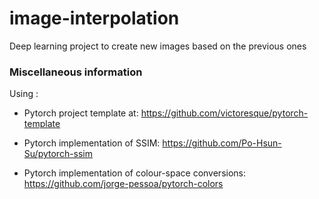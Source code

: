 # image-interpolation

Deep learning project to create new images based on the previous ones

### Miscellaneous information

Using :

* Pytorch project template at: 
  https://github.com/victoresque/pytorch-template

* Pytorch implementation of SSIM:
  https://github.com/Po-Hsun-Su/pytorch-ssim

* Pytorch implementation of colour-space conversions:
  https://github.com/jorge-pessoa/pytorch-colors